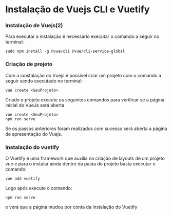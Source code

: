 # Instalação de Vuejs CLI e Vuetify

### Instalação de Vuejs(2)
Para executar a instalação é necessário executar o comando a seguir no terminal:


    sudo npm install -g @vue/cli @vue/cli-service-global


### Criação de projeto
Com a ionstalação do Vuejs é possível criar um projeto com o comando a seguir sendo executado no terminal:

    vue create <SeuProjeto>
  Criado o projeto execute os seguintes comandos para verificar se a página inicial do VueJs será aberta


    vue create <SeuProjeto>
    npm run serve
  Se os passos anteriores foram realizados com sucesso será aberta a página de apresentação do Vuejs.

### Instalação do vuetify
O Vuetify é uma framework que auxilia na criação de layouts de um projeto vue e para o instalar ainda dentro da pasta do projeto basta executar o comando:


    vue add vuetify
  
  Logo após execute o comando: 


    npm run serve
  e verá que a página mudou por conta da instalação do Vuetify